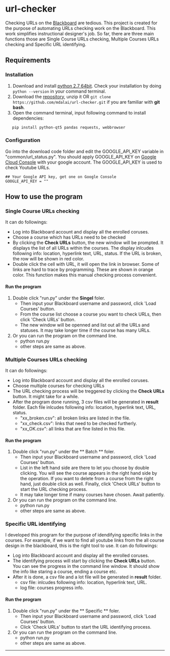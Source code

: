 # url-checker
Checking URLs on the [Blackboard](http://www.blackboard.com) are tedious. This project is created for the purpose of automating URLs checking work on the Blackboard. This work simplifies instructional designer's job. So far, there are three main functions those are Single Course URLs checking, Multiple Courses URLs checking and Specific URL identifying.
## Requirements
### Installation
1. Download and install [python 2.7 64bit](https://www.python.org/downloads/release/python-2714/). Check your installation by doing ```python --version``` in your command terminal.
2. Download the [repository](https://github.com/mdalai/url-checker/archive/master.zip), unzip it OR ```git clone https://github.com/mdalai/url-checker.git``` if you are familiar with **git bash**.
3. Open the command terminal, input following command to install dependencies:
```sh
   pip install python-qt5 pandas requests, webbrowser
```
### Configuration
Go into the download code folder and edit the GOOGLE_API_KEY variable in "common/url_status.py". You should apply GOOGLE_API_KEY on [Google Cloud Console](console.cloud.google.com) with your google account. The GOOGLE_API_KEY is used to check Youtube URLs.
```
## Your Google API key, get one on Google Console 
GOOGLE_API_KEY = ""
```
## How to use the program
### Single Course URLs checking
It can do followings:
* Log into Blackboard account and display all the enrolled coruses.
* Choose a course which has URLs need to be checked
* By clicking the **Check URLs** button, the new window will be prompted. It displays the list of all URLs within the courses. The display inlcudes following info: location, hyperlink text, URL, status. If the URL is broken, the row will be shown in red color. 
* Double click the cell with URL, it will open the link in browser. Some of links are hard to trace by programming. These are shown in orange color. This function makes this manual checking process convenient.
#### Run the program
1. Double click "run.py" under the **Singel** foler.
   - Then input your Blackboard username and password, click 'Load Courses' button. 
   - From the course list choose a course you want to check URLs, then click 'Check URLs' button. 
   - The new window will be openned and list out all the URLs and statuses. It may take longer time if the course has many URLs.
2. Or you can run the program on the command line. 
   - python run.py
   - other steps are same as above.
   
### Multiple Courses URLs checking
It can do followings:
* Log into Blackboard account and display all the enrolled coruses.
* Choose multiple courses for checking URLs
* The URL checking process will be treggered by clicking the **Check URLs** button. It might take for a while.
* After the program done running, 3 csv files will be generated in **result** folder. Each file inlcudes following info: location, hyperlink text, URL, status.
  * "xx_broken.csv": all broken links are listed in the file.
  * "xx_check.csv": links that need to be checked furtherly.
  * "xx_OK.csv": all links that are fine listed in this file.
#### Run the program
1. Double click "run.py" under the ** Batch ** foler.
   - Then input your Blackboard username and password, click 'Load Courses' button. 
   - List in the left hand side are there to let you choose by double clicking. You will see the course appears in the right hand side by the operation. If you want to delete from a course from the right hand, just double click as well. Finally, click 'Check URLs' button to start the URL checking process. 
   - It may take longer time if many courses have chosen. Await patiently.
2. Or you can run the program on the command line. 
   - python run.py
   - other steps are same as above.
### Specific URL identifying
I developed this program for the purpose of idendifying specific links in the courses. For example, if we want to find all youtube links from the all course design in the blackboard, this is the right tool to use.
It can do followings:
* Log into Blackboard account and display all the enrolled coruses.
* The identifying process will start by clicking the **Check URLs** button. You can see the progress in the command line window. It should show the info like staring a course, ending a course etc.
* After it is done, a csv file and a lot file will be generated in **result** folder. 
  * csv file: inlcudes following info: location, hyperlink text, URL.
  * log file: courses progress info.
#### Run the program
1. Double click "run.py" under the ** Specific ** foler.
   - Then input your Blackboard username and password, click 'Load Courses' button. 
   - Click 'Check URLs' button to start the URL identifying process. 
2. Or you can run the program on the command line. 
   - python run.py
   - other steps are same as above.


-------


